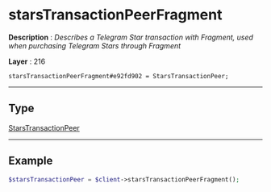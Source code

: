 # starsTransactionPeerFragment

**Description** : *Describes a Telegram Star transaction with Fragment, used when purchasing Telegram Stars through Fragment*

**Layer** : 216

```tl
starsTransactionPeerFragment#e92fd902 = StarsTransactionPeer;
```

---

## Type

[StarsTransactionPeer](type/StarsTransactionPeer)

---

## Example

```php
$starsTransactionPeer = $client->starsTransactionPeerFragment();
```
